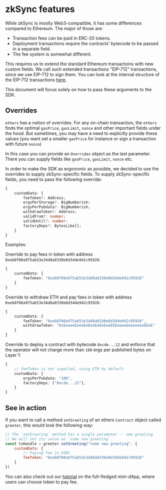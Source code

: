 # zkSync features

While zkSync is mostly Web3-compatible, it has some differences compared to Ethereum. The major of those are:

- Transaction fees can be paid in ERC-20 tokens.
- Deployment transactions require the contracts' bytecode to be passed in a separate field.
- The fee system is somewhat different. 

This requires us to extend the standard Ethereum transactoins with new custom fields. We call such extended transactions "EIP-712" transactions, since we use EIP-712 to sign them. You can look at the internal structure of the EIP-712 transactions [here](.,/api#eip712).

This document will focus solely on how to pass these arguments to the SDK.

## Overrides

`ethers` has a notion of overrides. For any on-chain transaction, the `ethers` finds the optimal `gasPrice`,  `gasLimit`, `nonce` and other important fields under the hood. But sometimes, you may have a need to explicitly provide these values (you want set a smaller `gasPrice` for instance or sign a transaction with future `nonce`)

In this case you can provide an `Overrides` object as the last parameter. There you can supply fields like `gasPrice`, `gasLimit`, `nonce` etc. 

In order to make the SDK as ergonomic as possible, we decided to use the overrides to supply zkSync-specific fields. To supply zkSync-specific fields, you need to pass the following override:

```typescript
{
    customData: {
        feeToken?: Address;
        ergsPerStorage?: BigNumberish;
        ergsPerPubdata?: BigNumberish;
        withdrawToken?: Address;
        validFrom?: number;
        validUntil?: number;
        factoryDeps?: BytesLike[];
    }
}
```

Examples:

Override to pay fees in token with address `0xeb8f08a975ab53e34d8a0330e0d34de942c95926`:
```typescript
{
    customData: {
        feeToken: "0xeb8f08a975ab53e34d8a0330e0d34de942c95926"
    }
}
```

Override to withdraw ETH and pay fees in token with address `0xeb8f08a975ab53e34d8a0330e0d34de942c95926`:
```typescript
{
    customData: {
        feeToken: "0xeb8f08a975ab53e34d8a0330e0d34de942c95926",
        withdrawToken: "0xEeeeeEeeeEeEeeEeEeEeeEEEeeeeEeeeeeeeEEeE"
    }
}
```

Override to deploy a contract with bytecode `0xcde...12` and enforce that the operator will not charge more than `100` ergs per published bytes on Layer 1:

```typescript
{
    // feeToken is not supplied, using ETH by default
    customData: {
        ergsPerPubdata: "100",
        factoryDeps: ["0xcde...12"],
    }
}
```

## See in action

If you want to call a method `setGreeting` of an ethers `Contract` object called `greeter`, this would look the following way:

```javascript
// The `setGreeting` method has a single parameter -- new greeting
// We will set its value as `some new greeting`.
const txHandle = greeter.setGreeting("some new greeting", {
    customData: {
        // Paying fee in USDC
        feeToken: "0xeb8f08a975ab53e34d8a0330e0d34de942c95926"
    }
})
```

You can also check out our [tutorial](../../dev/tutorials/basic) on the full-fledged mini-dApp, where users can choose token to pay fee.
